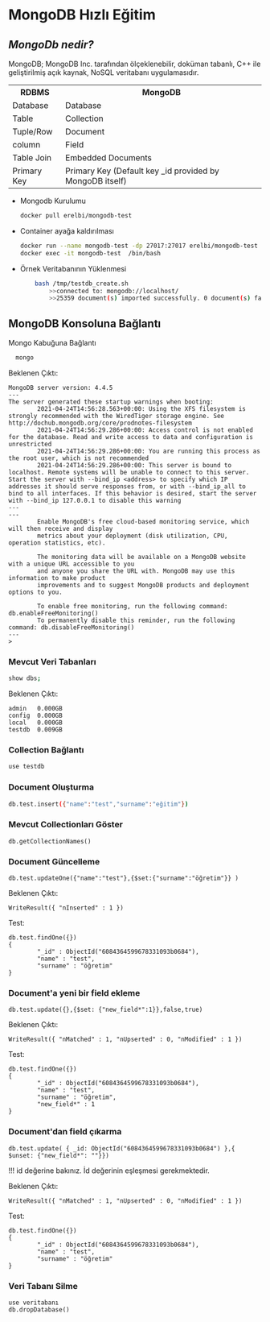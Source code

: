 # MongoDB Hızlı Eğitim
## _MongoDb nedir?_
<meta name="google-site-verification" content="VyUGuNXMkHdI3DPglQgRg2-rD23heYAvi-WjpT1QZP8" />
<!-- Global site tag (gtag.js) - Google Analytics -->
<script async src="https://www.googletagmanager.com/gtag/js?id=G-5L17LQ14YC"></script>
<script>
  window.dataLayer = window.dataLayer || [];
  function gtag(){dataLayer.push(arguments);}
  gtag('js', new Date());

  gtag('config', 'G-5L17LQ14YC');
</script>


MongoDB; MongoDB Inc. tarafından ölçeklenebilir, doküman tabanlı, C++ ile geliştirilmiş açık kaynak, NoSQL veritabanı uygulamasıdır. 

<table class="nice">
	<th>RDBMS</th>
	<th>MongoDB</th>
	<tr>
		<td>Database</td>
		<td>Database</td>
	</tr>
	<tr>
		<td>Table</td>
		<td>Collection</td>
	</tr>
	<tr>
		<td>Tuple/Row</td>
		<td>Document</td>
	</tr>
	<tr>
		<td>column</td>
		<td>Field</td>
	</tr>
        <tr>
                <td>Table Join</td>
	        <td>Embedded Documents</td>
        </tr>
        <tr>
                <td>Primary Key</td>
                <td>Primary Key (Default key _id provided by MongoDB itself)</td>
        </tr>
	
</table>



- Mongodb Kurulumu

     ```sh
    docker pull erelbi/mongodb-test
    ```


- Container ayağa kaldırılması

    ```sh
    docker run --name mongodb-test -dp 27017:27017 erelbi/mongodb-test
    docker exec -it mongodb-test  /bin/bash
    ```
- Örnek Veritabanının Yüklenmesi

    ```sh
        bash /tmp/testdb_create.sh 
            >>connected to: mongodb://localhost/
            >>25359 document(s) imported successfully. 0 document(s) failed to import.
    ```
    
## MongoDB Konsoluna Bağlantı

Mongo Kabuğuna Bağlantı

  ```sh
    mongo
  ```
Beklenen Çıktı:
```
MongoDB server version: 4.4.5
---
The server generated these startup warnings when booting: 
        2021-04-24T14:56:28.563+00:00: Using the XFS filesystem is strongly recommended with the WiredTiger storage engine. See http://dochub.mongodb.org/core/prodnotes-filesystem
        2021-04-24T14:56:29.286+00:00: Access control is not enabled for the database. Read and write access to data and configuration is unrestricted
        2021-04-24T14:56:29.286+00:00: You are running this process as the root user, which is not recommended
        2021-04-24T14:56:29.286+00:00: This server is bound to localhost. Remote systems will be unable to connect to this server. Start the server with --bind_ip <address> to specify which IP addresses it should serve responses from, or with --bind_ip_all to bind to all interfaces. If this behavior is desired, start the server with --bind_ip 127.0.0.1 to disable this warning
---
---
        Enable MongoDB's free cloud-based monitoring service, which will then receive and display
        metrics about your deployment (disk utilization, CPU, operation statistics, etc).

        The monitoring data will be available on a MongoDB website with a unique URL accessible to you
        and anyone you share the URL with. MongoDB may use this information to make product
        improvements and to suggest MongoDB products and deployment options to you.

        To enable free monitoring, run the following command: db.enableFreeMonitoring()
        To permanently disable this reminder, run the following command: db.disableFreeMonitoring()
---
> 
```
### Mevcut Veri Tabanları
```sh
show dbs;
```
Beklenen Çıktı:
```
admin   0.000GB
config  0.000GB
local   0.000GB
testdb  0.009GB
```

### Collection Bağlantı

```sh
use testdb
```
### Document Oluşturma
```sh
db.test.insert({"name":"test","surname":"eğitim"})
```
### Mevcut Collectionları Göster
```
db.getCollectionNames()
```
### Document Güncelleme
```
db.test.updateOne({"name":"test"},{$set:{"surname":"öğretim"}} )
```
Beklenen Çıktı:
```
WriteResult({ "nInserted" : 1 })
```
Test:
```
db.test.findOne({})
{
        "_id" : ObjectId("6084364599678331093b0684"),
        "name" : "test",
        "surname" : "öğretim"
}
```
### Document'a yeni bir field ekleme
```
db.test.update({},{$set: {"new_field*":1}},false,true)
```
Beklenen Çıktı:
```
WriteResult({ "nMatched" : 1, "nUpserted" : 0, "nModified" : 1 })
```
Test:
```
db.test.findOne({})
{
        "_id" : ObjectId("6084364599678331093b0684"),
        "name" : "test",
        "surname" : "öğretim",
        "new_field*" : 1
}
```

### Document'dan field çıkarma
```
db.test.update( { _id: ObjectId("6084364599678331093b0684") },{ $unset: {"new_field*": ""}})
```
!!! id değerine bakınız. İd değerinin eşleşmesi gerekmektedir.

Beklenen Çıktı:
```
WriteResult({ "nMatched" : 1, "nUpserted" : 0, "nModified" : 1 })
```
Test:
```
db.test.findOne({})
{
        "_id" : ObjectId("6084364599678331093b0684"),
        "name" : "test",
        "surname" : "öğretim"
}
```
### Veri Tabanı Silme

```
use veritabanı
db.dropDatabase()
````

